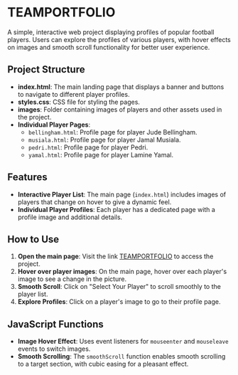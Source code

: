 # TEAMPORTFOLIO

A simple, interactive web project displaying profiles of popular football players. Users can explore the profiles of various players, with hover effects on images and smooth scroll functionality for better user experience.

## Project Structure

- **index.html**: The main landing page that displays a banner and buttons to navigate to different player profiles.
- **styles.css**: CSS file for styling the pages.
- **images**: Folder containing images of players and other assets used in the project.
- **Individual Player Pages**:
  - `bellingham.html`: Profile page for player Jude Bellingham.
  - `musiala.html`: Profile page for player Jamal Musiala.
  - `pedri.html`: Profile page for player Pedri.
  - `yamal.html`: Profile page for player Lamine Yamal.

## Features
- **Interactive Player List**: The main page (`index.html`) includes images of players that change on hover to give a dynamic feel.
- **Individual Player Profiles**: Each player has a dedicated page with a profile image and additional details.

## How to Use

1. **Open the main page**: Visit the link [TEAMPORTFOLIO](https://malottey1.github.io/teamportfolio/) to access the project.
2. **Hover over player images**: On the main page, hover over each player's image to see a change in the picture.
3. **Smooth Scroll**: Click on "Select Your Player" to scroll smoothly to the player list.
4. **Explore Profiles**: Click on a player's image to go to their profile page.

## JavaScript Functions

- **Image Hover Effect**: Uses event listeners for `mouseenter` and `mouseleave` events to switch images.
- **Smooth Scrolling**: The `smoothScroll` function enables smooth scrolling to a target section, with cubic easing for a pleasant effect.


